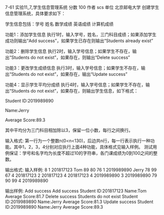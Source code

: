 7-61 实验11_7_学生信息管理系统
分数 100
作者 scs
单位 北京邮电大学
创建学生信息管理系统，具体要求如下：

学生信息包括：学号 姓名 数学成绩 英语成绩 计算机成绩

功能1：添加学生信息
执行1时，输入学号，姓名，三门科目成绩；如果添加学生成功则输出“Add success”，如果学生已存在则输出“Students already exist”

功能2：删除学生信息
执行2时，输入学号信息；如果学生不存在，输出“Students do not exist”，如果存在，则输出“Delete success”

功能3：更改学生成绩信息
执行3时，输入学号信息；如果学生不存在，输出“Students do not exist”，如果存在，输出“Update success”

功能4：显示学生平均分成绩
执行4时，输入学号信息；如果学生不存在，输出“Students do not exist”，如果存在，则输出学生信息，如下格式：

Student ID:2019989890

Name:Jerry

Average Score:89.3

其中平均分为三门科目相加除以3，保留一位小数，每行之间换行。

输入格式:
第一行为一个整数n(0<n<130)，后边共n行，每一行表示执行一种功能。其中1，2，3，4分别对应执行上面4种功能，具体格式见输入样例。
测试用例保证：学号和名字均为长度不超过10的字符串，各门课成绩为0到100之间的整数。

输出格式:
输入样例:
8
1 201817123 Tom 89 80 76
1 2019989890 Jerry 78 99 67
4 201817123
2 201817123
4 201817123
4 2019989890
3 2019989890 79 90 99
4 2019989890

输出样例:
Add success
Add success
Student ID:201817123
Name:Tom
Average Score:81.7
Delete success
Students do not exist
Student ID:2019989890
Name:Jerry
Average Score:81.3
Update success
Student ID:2019989890
Name:Jerry
Average Score:89.3
